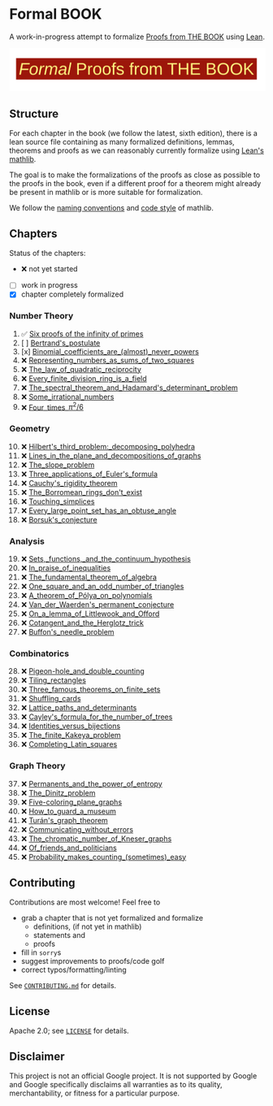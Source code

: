 # Formal BOOK

A work-in-progress attempt to formalize [Proofs from THE BOOK](https://link.springer.com/book/10.1007/978-3-662-57265-8) using [Lean](https://leanprover-community.github.io/).


![Formal Proofs from THE BOOK](formal_proofs_form_the_book.svg)

## Structure

For each chapter in the book (we follow the latest, sixth edition), there is a lean source file containing as many formalized definitions, lemmas, theorems and proofs as we can reasonably currently formalize using [Lean's mathlib](https://github.com/leanprover-community/mathlib).

The goal is to make the formalizations of the proofs as close as possible to the proofs in the book, even if a different proof for a theorem might already be present in mathlib or is more suitable for formalization.

We follow the [naming conventions](https://leanprover-community.github.io/contribute/naming.html) and [code style](https://leanprover-community.github.io/contribute/style.html) of mathlib.

## Chapters

Status of the chapters:

  - :x: not yet started
  - [ ] work in progress
  - [x] chapter completely formalized
### Number Theory
  1.  :white_check_mark: [Six proofs of the infinity of primes](./src/chapters/01_Six_proofs_of_the_infinity_of_primes.lean)
  2. [ ] [Bertrand's_postulate](./src/chapters/02_Bertrand's_postulate.lean)
  3. [x] [Binomial_coefficients_are_(almost)_never_powers](./src/chapters/03_Binomial_coefficients_are_(almost)_never_powers.lean)
  4. :x: [Representing_numbers_as_sums_of_two_squares](./src/chapters/04_Representing_numbers_as_sums_of_two_squares.lean)
  5. :x: [The_law_of_quadratic_reciprocity](./src/chapters/05_The_law_of_quadratic_reciprocity.lean)
  6. :x: [Every_finite_division_ring_is_a_field](./src/chapters/06_Every_finite_division_ring_is_a_field.lean)
  7. :x: [The_spectral_theorem_and_Hadamard's_determinant_problem](./src/chapters/07_The_spectral_theorem_and_Hadamard's_determinant_problem.lean)
  8. :x: [Some_irrational_numbers](./src/chapters/08_Some_irrational_numbers.lean)
  9. :x: [Four_times_$π^2/6$](./src/chapters/09_Four_times_pi²_over_6.lean)
### Geometry
  10. :x: [Hilbert's_third_problem:_decomposing_polyhedra](./src/chapters/10_Hilbert's_third_problem:_decomposing_polyhedra.lean)
  11. :x: [Lines_in_the_plane_and_decompositions_of_graphs](./src/chapters/11_Lines_in_the_plane_and_decompositions_of_graphs.lean)
  12. :x: [The_slope_problem](./src/chapters/12_The_slope_problem.lean)
  13. :x: [Three_applications_of_Euler's_formula](./src/chapters/13_Three_applications_of_Euler's_formula.lean)
  14. :x: [Cauchy's_rigidity_theorem](./src/chapters/14_Cauchy's_rigidity_theorem.lean)
  15. :x: [The_Borromean_rings_don't_exist](./src/chapters/15_The_Borromean_rings_don't_exist.lean)
  16. :x: [Touching_simplices](./src/chapters/16_Touching_simplices.lean)
  17. :x: [Every_large_point_set_has_an_obtuse_angle](./src/chapters/17_Every_large_point_set_has_an_obtuse_angle.lean)
  18. :x: [Borsuk's_conjecture](./src/chapters/18_Borsuk's_conjecture.lean)
### Analysis
  19. :x: [Sets,_functions,_and_the_continuum_hypothesis](./src/chapters/19_Sets,_functions,_and_the_continuum_hypothesis.lean)
  20. :x: [In_praise_of_inequalities](./src/chapters/20_In_praise_of_inequalities.lean)
  21. :x: [The_fundamental_theorem_of_algebra](./src/chapters/21_The_fundamental_theorem_of_algebra.lean)
  22. :x: [One_square_and_an_odd_number_of_triangles](./src/chapters/22_One_square_and_an_odd_number_of_triangles.lean)
  23. :x: [A_theorem_of_Pólya_on_polynomials](./src/chapters/23_A_theorem_of_Pólya_on_polynomials.lean)
  24. :x: [Van_der_Waerden's_permanent_conjecture](./src/chapters/24_Van_der_Waerden's_permanent_conjecture.lean)
  25. :x: [On_a_lemma_of_Littlewook_and_Offord](./src/chapters/25_On_a_lemma_of_Littlewook_and_Offord.lean)
  26. :x: [Cotangent_and_the_Herglotz_trick](./src/chapters/26_Cotangent_and_the_Herglotz_trick.lean)
  27. :x: [Buffon's_needle_problem](./src/chapters/27_Buffon's_needle_problem.lean)
### Combinatorics
  28. :x: [Pigeon-hole_and_double_counting](./src/chapters/28_Pigeon-hole_and_double_counting.lean)
  29. :x: [Tiling_rectangles](./src/chapters/29_Tiling_rectangles.lean)
  30. :x: [Three_famous_theorems_on_finite_sets](./src/chapters/30_Three_famous_theorems_on_finite_sets.lean)
  31. :x: [Shuffling_cards](./src/chapters/31_Shuffling_cards.lean)
  32. :x: [Lattice_paths_and_determinants](./src/chapters/32_Lattice_paths_and_determinants.lean)
  33. :x: [Cayley's_formula_for_the_number_of_trees](./src/chapters/33_Cayley's_formula_for_the_number_of_trees.lean)
  34. :x: [Identities_versus_bijections](./src/chapters/34_Identities_versus_bijections.lean)
  35. :x: [The_finite_Kakeya_problem](./src/chapters/35_The_finite_Kakeya_problem.lean)
  36. :x: [Completing_Latin_squares](./src/chapters/36_Completing_Latin_squares.lean)
### Graph Theory
  37. :x: [Permanents_and_the_power_of_entropy](./src/chapters/37_Permanents_and_the_power_of_entropy.lean)
  38. :x: [The_Dinitz_problem](./src/chapters/38_The_Dinitz_problem.lean)
  39. :x: [Five-coloring_plane_graphs](./src/chapters/39_Five-coloring_plane_graphs.lean)
  40. :x: [How_to_guard_a_museum](./src/chapters/40_How_to_guard_a_museum.lean)
  41. :x: [Turán's_graph_theorem](./src/chapters/41_Turán's_graph_theorem.lean)
  42. :x: [Communicating_without_errors](./src/chapters/42_Communicating_without_errors.lean)
  43. :x: [The_chromatic_number_of_Kneser_graphs](./src/chapters/43_The_chromatic_number_of_Kneser_graphs.lean)
  44. :x: [Of_friends_and_politicians](./src/chapters/44_Of_friends_and_politicians.lean)
  45. :x: [Probability_makes_counting_(sometimes)_easy](./src/chapters/45_Probability_makes_counting_(sometimes)_easy.lean)

## Contributing

Contributions are most welcome! Feel free to
  - grab a chapter that is not yet formalized and formalize
    - definitions, (if not yet in mathlib)
    - statements and
    - proofs
  - fill in `sorry`s
  - suggest improvements to proofs/code golf
  - correct typos/formatting/linting

See [`CONTRIBUTING.md`](CONTRIBUTING.md) for details.

## License

Apache 2.0; see [`LICENSE`](LICENSE) for details.

## Disclaimer

This project is not an official Google project. It is not supported by
Google and Google specifically disclaims all warranties as to its quality,
merchantability, or fitness for a particular purpose.
